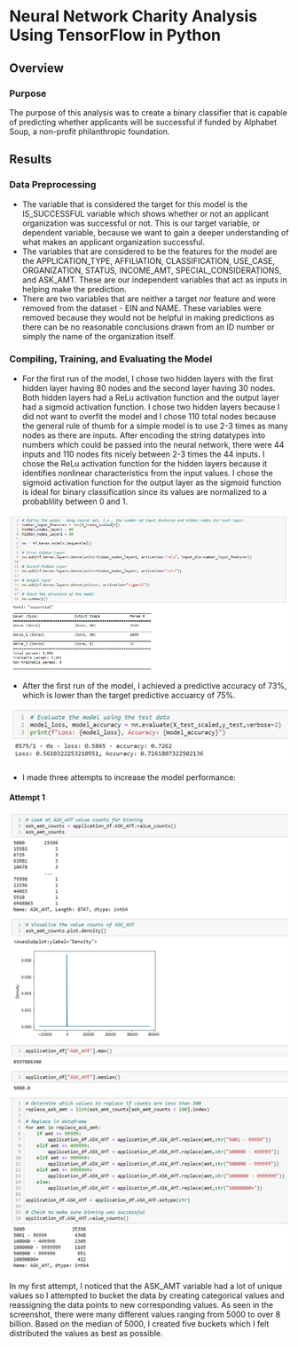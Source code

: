 # Neural Network Charity Analysis Using TensorFlow in Python

## Overview

### Purpose
The purpose of this analysis was to create a binary classifier that is capable of predicting whether applicants will be successful if funded by Alphabet Soup, a non-profit philanthropic foundation.

## Results

### Data Preprocessing

- The variable that is considered the target for this model is the IS_SUCCESSFUL variable which shows whether or not an applicant organization was successful or not. This is our target variable, or dependent variable, because we want to gain a deeper understanding of what makes an applicant organization successful.
- The variables that are considered to be the features for the model are the APPLICATION_TYPE, AFFILIATION, CLASSIFICATION, USE_CASE, ORGANIZATION, STATUS, INCOME_AMT, SPECIAL_CONSIDERATIONS, and ASK_AMT. These are our independent variables that act as inputs in helping make the prediction.
- There are two variables that are neither a target nor feature and were removed from the dataset - EIN and NAME. These variables were removed because they would not be helpful in making predictions as there can be no reasonable conclusions drawn from an ID number or simply the name of the organization itself.

### Compiling, Training, and Evaluating the Model

- For the first run of the model, I chose two hidden layers with the first hidden layer having 80 nodes and the second layer having 30 nodes. Both hidden layers had a ReLu activation function and the output layer had a sigmoid activation function. I chose two hidden layers because I did not want to overfit the model and I chose 110 total nodes because the general rule of thumb for a simple model is to use 2-3 times as many nodes as there are inputs. After encoding the string datatypes into numbers which could be passed into the neural network, there were 44 inputs and 110 nodes fits nicely between 2-3 times the 44 inputs. I chose the ReLu activation function for the hidden layers because it identifies nonlinear characteristics from the input values. I chose the sigmoid activation function for the output layer as the sigmoid function is ideal for binary classification since its values are normalized to a probablility between 0 and 1.

![Details](Resources/details.PNG)

- After the first run of the model, I achieved a predictive accuracy of 73%, which is lower than the target predictive accuarcy of 75%.

![Accuracy](Resources/accuracy.PNG)

- I made three attempts to increase the model performance:

#### Attempt 1

![Attempt 1](Resources/Attempt1.PNG)

In my first attempt, I noticed that the ASK_AMT variable had a lot of unique values so I attempted to bucket the data by creating categorical values and reassigning the data points to new corresponding values. As seen in the screenshot, there were many different values ranging from 5000 to over 8 billion. Based on the median of 5000, I created five buckets which I felt distributed the values as best as possible.
